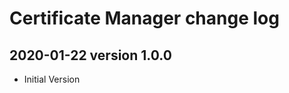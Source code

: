 # Certificate Manager change log

<a name="2020-01-22"></a>
## 2020-01-22 version 1.0.0
* Initial Version
